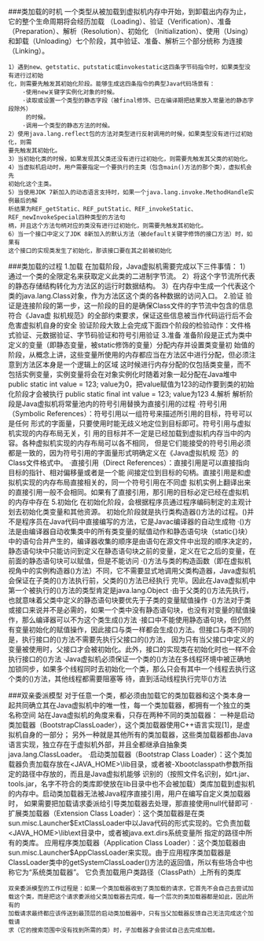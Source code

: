 ###类加载的时机
        一个类型从被加载到虚拟机内存中开始，到卸载出内存为止，它的整个生命周期将会经历加载
    （Loading）、验证（Verification）、准备（Preparation）、解析（Resolution）、初始化
    （Initialization）、使用（Using）和卸载（Unloading）七个阶段，其中验证、准备、解析三个部分统称
    为连接（Linking）。
    
    1）遇到new、getstatic、putstatic或invokestatic这四条字节码指令时，如果类型没有进行过初始
    化，则需要先触发其初始化阶段。能够生成这四条指令的典型Java代码场景有：
        ·使用new关键字实例化对象的时候。
        ·读取或设置一个类型的静态字段（被final修饰、已在编译期把结果放入常量池的静态字段除外）
         的时候。
        ·调用一个类型的静态方法的时候。
    2）使用java.lang.reflect包的方法对类型进行反射调用的时候，如果类型没有进行过初始化，则需
    要先触发其初始化。
    3）当初始化类的时候，如果发现其父类还没有进行过初始化，则需要先触发其父类的初始化。
    4）当虚拟机启动时，用户需要指定一个要执行的主类（包含main()方法的那个类），虚拟机会先
    初始化这个主类。
    5）当使用JDK 7新加入的动态语言支持时，如果一个java.lang.invoke.MethodHandle实例最后的解
    析结果为REF_getStatic、REF_putStatic、REF_invokeStatic、REF_newInvokeSpecial四种类型的方法句
    柄，并且这个方法句柄对应的类没有进行过初始化，则需要先触发其初始化。
    6）当一个接口中定义了JDK 8新加入的默认方法（被default关键字修饰的接口方法）时，如果有
    这个接口的实现类发生了初始化，那该接口要在其之前被初始化
    
###类加载的过程
    1.加载
        在加载阶段，Java虚拟机需要完成以下三件事情：
        1）通过一个类的全限定名来获取定义此类的二进制字节流。
        2）将这个字节流所代表的静态存储结构转化为方法区的运行时数据结构。
        3）在内存中生成一个代表这个类的java.lang.Class对象，作为方法区这个类的各种数据的访问入口。
    2.验证
        验证是连接阶段的第一步，这一阶段的目的是确保Class文件的字节流中包含的信息符合《Java虚
        拟机规范》的全部约束要求，保证这些信息被当作代码运行后不会危害虚拟机自身的安全
        验证阶段大致上会完成下面四个阶段的检验动作：文件格式验证、元数据验证、字节码验证和符号引用验证
    3.准备
        准备阶段是正式为类中定义的变量（即静态变量，被static修饰的变量）分配内存并设置类变量初
        始值的阶段，从概念上讲，这些变量所使用的内存都应当在方法区中进行分配，但必须注意到方法区本身是一个逻辑上的区域
        这时候进行内存分配的仅包括类变量，而不包括实例变量，实例变量将会在对象实例化时随着对象一起分配在Java堆中
        public static int value = 123;  value为0，把value赋值为123的动作要到类的初始化阶段才会被执行
        public static final int value = 123;  value为123
    4.解析
        解析阶段是Java虚拟机将常量池内的符号引用替换为直接引用的过程
            ·符号引用（Symbolic References）：符号引用以一组符号来描述所引用的目标，符号可以是任何
        形式的字面量，只要使用时能无歧义地定位到目标即可。符号引用与虚拟机实现的内存布局无关，引
        用的目标并不一定是已经加载到虚拟机内存当中的内容。各种虚拟机实现的内存布局可以各不相同，
        但是它们能接受的符号引用必须都是一致的，因为符号引用的字面量形式明确定义在《Java虚拟机规
        范》的Class文件格式中。
            ·直接引用（Direct References）：直接引用是可以直接指向目标的指针、相对偏移量或者是一个能
        间接定位到目标的句柄。直接引用是和虚拟机实现的内存布局直接相关的，同一个符号引用在不同虚
        拟机实例上翻译出来的直接引用一般不会相同。如果有了直接引用，那引用的目标必定已经在虚拟机
        的内存中存在
    5.初始化
        在初始化阶段，会根据程序员通过程序编码制定的主观计划去初始化类变量和其他资源。
        初始化阶段就是执行类构造器<clinit>()方法的过程。<clinit>()并不是程序员在Java代码中直接编写的方法，它是Javac编译器的自动生成物
        ·<clinit>()方法是由编译器自动收集类中的所有类变量的赋值动作和静态语句块（static{}块）中的语句合并产生的，编译器收集的顺序是由语句在源文件中出现的顺序决定的，
        静态语句块中只能访问到定义在静态语句块之前的变量，定义在它之后的变量，在前面的静态语句块可以赋值，但是不能访问
        ·<clinit>()方法与类的构造函数（即在虚拟机视角中的实例构造器<init>()方法）不同，它不需要显式地调用父类构造器，Java虚拟机会保证在子类的<clinit>()方法执行前，父类的<clinit>()方法已经执行
        完毕。因此在Java虚拟机中第一个被执行的<clinit>()方法的类型肯定是java.lang.Object
        ·由于父类的<clinit>()方法先执行，也就意味着父类中定义的静态语句块要优先于子类的变量赋值操作
        ·<clinit>()方法对于类或接口来说并不是必需的，如果一个类中没有静态语句块，也没有对变量的赋值操作，那么编译器可以不为这个类生成<clinit>()方法
        ·接口中不能使用静态语句块，但仍然有变量初始化的赋值操作，因此接口与类一样都会生成<clinit>()方法。但接口与类不同的是，执行接口的<clinit>()方法不需要先执行父接口的<clinit>()方法，
        因为只有当父接口中定义的变量被使用时，父接口才会被初始化。此外，接口的实现类在初始化时也一样不会执行接口的<clinit>()方法
        ·Java虚拟机必须保证一个类的<clinit>()方法在多线程环境中被正确地加锁同步，如果多个线程同时去初始化一个类，那么只会有其中一个线程去执行这个类的<clinit>()方法，其他线程都需要阻塞等
        待，直到活动线程执行完毕<clinit>()方法


###双亲委派模型
    对于任意一个类，都必须由加载它的类加载器和这个类本身一起共同确立其在Java虚拟机中的唯一性，每一个类加载器，都拥有一个独立的类名称空间
    站在Java虚拟机的角度来看，只存在两种不同的类加载器：
        一种是启动类加载器（BootstrapClassLoader），这个类加载器使用C++语言实现[1]，是虚拟机自身的一部分；
        另外一种就是其他所有的类加载器，这些类加载器都由Java语言实现，独立存在于虚拟机外部，并且全都继承自抽象类java.lang.ClassLoader。
    ·启动类加载器（Bootstrap Class Loader）：这个类加载器负责加载存放在<JAVA_HOME>\lib目录，或者被-Xbootclasspath参数所指定的路径中存放的，而且是Java虚拟机能够
    识别的（按照文件名识别，如rt.jar、tools.jar，名字不符合的类库即使放在lib目录中也不会被加载）类库加载到虚拟机的内存中。启动类加载器无法被Java程序直接引用，用户在编写自定义类加载器时，
    如果需要把加载请求委派给引导类加载器去处理，那直接使用null代替即可
    ·扩展类加载器（Extension Class Loader）：这个类加载器是在类sun.misc.Launcher$ExtClassLoader中以Java代码的形式实现的。它负责加载<JAVA_HOME>\lib\ext目录中，或者被java.ext.dirs系统变量所
    指定的路径中所有的类库。
    应用程序类加载器（Application Class Loader）：这个类加载器由sun.misc.Launcher$AppClassLoader来实现。由于应用程序类加载器是ClassLoader类中的getSystemClassLoader()方法的返回值，所以有些场合中也称它为“系统类加载器”。
    它负责加载用户类路径（ClassPath）上所有的类库
    
    双亲委派模型的工作过程是：如果一个类加载器收到了类加载的请求，它首先不会自己去尝试加
    载这个类，而是把这个请求委派给父类加载器去完成，每一个层次的类加载器都是如此，因此所有的
    加载请求最终都应该传送到最顶层的启动类加载器中，只有当父加载器反馈自己无法完成这个加载请
    求（它的搜索范围中没有找到所需的类）时，子加载器才会尝试自己去完成加载。
